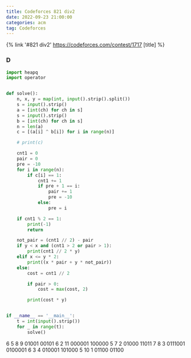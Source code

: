 ```yaml
---
title: Codeforces 821 div2
date: 2022-09-23 21:00:00
categories: acm
tag: Codeforces
---
```


{% link '#821 div2' https://codeforces.com/contest/1717 [title] %}
### D
```python
import heapq
import operator


def solve():
    n, x, y = map(int, input().strip().split())
    s = input().strip()
    a = [int(ch) for ch in s]
    s = input().strip()
    b = [int(ch) for ch in s]
    n = len(a)
    c = [(a[i] ^ b[i]) for i in range(n)]

    # print(c)

    cnt1 = 0
    pair = 0
    pre = -10
    for i in range(n):
        if c[i] == 1:
            cnt1 += 1
            if pre + 1 == i:
                pair += 1
                pre = -10
            else:
                pre = i

    if cnt1 % 2 == 1:
        print(-1)
        return

    not_pair = (cnt1 // 2) - pair
    if y < x and (cnt1 > 2 or pair > 1):
        print(cnt1 // 2 * y)
    elif x <= y * 2:
        print((x * pair + y * not_pair))
    else:
        cost = cnt1 // 2

        if pair > 0:
            cost = max(cost, 2)

        print(cost * y)


if __name__ == '__main__':
    t = int(input().strip())
    for _ in range(t):
        solve()

```
6
5 8 9
01001
00101
6 2 11
000001
100000
5 7 2
01000
11011
7 8 3
0111001
0100001
6 3 4
010001
101000
5 10 1
01100
01100
